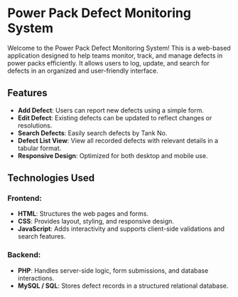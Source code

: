 # Power Pack Defect Monitoring System

Welcome to the Power Pack Defect Monitoring System! This is a web-based application designed to help teams monitor, track, and manage defects in power packs efficiently. It allows users to log, update, and search for defects in an organized and user-friendly interface.

## Features

- **Add Defect**: Users can report new defects using a simple form.
- **Edit Defect**: Existing defects can be updated to reflect changes or resolutions.
- **Search Defects**: Easily search defects by Tank No.
- **Defect List View**: View all recorded defects with relevant details in a tabular format.
- **Responsive Design**: Optimized for both desktop and mobile use.

## Technologies Used

### Frontend:
- **HTML**: Structures the web pages and forms.
- **CSS**: Provides layout, styling, and responsive design.
- **JavaScript**: Adds interactivity and supports client-side validations and search features.

### Backend:
- **PHP**: Handles server-side logic, form submissions, and database interactions.
- **MySQL / SQL**: Stores defect records in a structured relational database.



